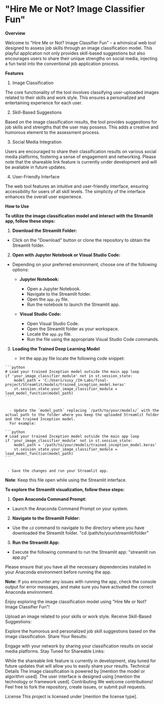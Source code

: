 # **"Hire Me or Not? Image Classifier Fun"**
**Overview**

Welcome to "Hire Me or Not? Image Classifier Fun" – a whimsical web tool designed to assess job skills through an image classification model. This playful application not only provides skill-based suggestions but also encourages users to share their unique strengths on social media, injecting a fun twist into the conventional job application process.

**Features**

1. Image Classification

The core functionality of the tool involves classifying user-uploaded images related to their skills and work style. This ensures a personalized and entertaining experience for each user.

2. Skill-Based Suggestions
   
Based on the image classification results, the tool provides suggestions for job skills and strengths that the user may possess. This adds a creative and humorous element to the assessment process.

3. Social Media Integration
   
Users are encouraged to share their classification results on various social media platforms, fostering a sense of engagement and networking. Please note that the shareable link feature is currently under development and will be available in future updates.

4. User-Friendly Interface
   
The web tool features an intuitive and user-friendly interface, ensuring accessibility for users of all skill levels. The simplicity of the interface enhances the overall user experience.

**How to Use**

**To utilize the image classification model and interact with the Streamlit app, follow these steps:**

 1. **Download the Streamlit Folder:**
   - Click on the "Download" button or clone the repository to obtain the Streamlit folder.

 2. **Open with Jupyter Notebook or Visual Studio Code:**

   - Depending on your preferred environment, choose one of the following options:
     - **Jupyter Notebook:**
       - Open a Jupyter Notebook.
       - Navigate to the Streamlit folder.
       - Open the `app.py` file.
       - Run the notebook to launch the Streamlit app.

     - **Visual Studio Code:**
       - Open Visual Studio Code.
       - Open the Streamlit folder as your workspace.
       - Locate the `app.py` file.
       - Run the file using the appropriate Visual Studio Code commands.
         
   3. **Loading the Trained Deep Learning Model**

       - Int the app.py file locate the following code snippet:

    ```python
    # Load your trained Inception model outside the main app loop 
    if 'your_image_classifier_module' not in st.session_state:
        model_path = 'C:/Users/susy_/IH-Labs/final-project/Streamlit/models/trained_inception_model.keras'
        st.session_state.your_image_classifier_module = load_model_function(model_path)
    ```


      - Update the `model_path` replacing `/path/to/your/models/` with the actual path to the folder where you keep the uploaded Streamlit folder and the trained Inception model.
      For example:

    ```python
    # Load your trained Inception model outside the main app loop 
    if 'your_image_classifier_module' not in st.session_state:
        model_path = '/path/to/your/models/trained_inception_model.keras'
        st.session_state.your_image_classifier_module = load_model_function(model_path)
    ```
    

     - Save the changes and run your Streamlit app.
        
**Note**: Keep this file open while using the Streamlit interface.

**To explore the Streamlit visualization, follow these steps:**

  1. **Open Anaconda Command Prompt:**
   - Launch the Anaconda Command Prompt on your system.

  2. **Navigate to the Streamlit Folder:**
   - Use the `cd` command to navigate to the directory where you have downloaded the Streamlit folder.
     "cd /path/to/your/streamlit/folder"

  3. **Run the Streamlit App:**
   - Execute the following command to run the Streamlit app:
     "streamlit run app.py"

Please ensure that you have all the necessary dependencies installed in your Anaconda environment before running the app.

**Note:** If you encounter any issues with running the app, check the console output for error messages, and make sure you have activated the correct Anaconda environment.

Enjoy exploring the image classification model using "Hire Me or Not? Image Classifier Fun"!





































Upload an image related to your skills or work style.
Receive Skill-Based Suggestions:

Explore the humorous and personalized job skill suggestions based on the image classification.
Share Your Results:

Engage with your network by sharing your classification results on social media platforms.
Stay Tuned for Shareable Links:

While the shareable link feature is currently in development, stay tuned for future updates that will allow you to easily share your results.
Technical Details
The image classification is powered by [mention the model or algorithm used].
The user interface is designed using [mention the technology or framework used].
Contributing
We welcome contributions! Feel free to fork the repository, create issues, or submit pull requests.

License
This project is licensed under [mention the license type].
